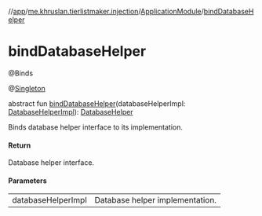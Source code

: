 //[app](../../../index.md)/[me.khruslan.tierlistmaker.injection](../index.md)/[ApplicationModule](index.md)/[bindDatabaseHelper](bind-database-helper.md)

# bindDatabaseHelper

@Binds

@[Singleton](https://javax-inject.github.io/javax-inject/api/javax/inject/Singleton.html)

abstract fun [bindDatabaseHelper](bind-database-helper.md)(databaseHelperImpl: [DatabaseHelperImpl](../../me.khruslan.tierlistmaker.data.providers.database/-database-helper-impl/index.md)): [DatabaseHelper](../../me.khruslan.tierlistmaker.data.providers.database/-database-helper/index.md)

Binds database helper interface to its implementation.

#### Return

Database helper interface.

#### Parameters

| | |
|---|---|
| databaseHelperImpl | Database helper implementation. |
